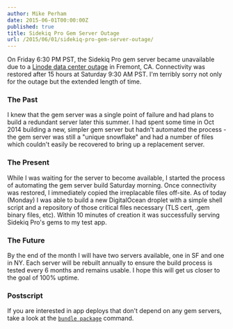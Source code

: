 ```yaml
---
author: Mike Perham
date: 2015-06-01T00:00:00Z
published: true
title: Sidekiq Pro Gem Server Outage
url: /2015/06/01/sidekiq-pro-gem-server-outage/
---
```


On Friday 6:30 PM PST, the Sidekiq Pro gem server became unavailable due to a [Linode data center outage][0]
in Fremont, CA.  Connectivity was restored after 15 hours at Saturday 9:30 AM PST.  I'm terribly sorry not only
for the outage but the extended length of time.

### The Past

I knew that the gem server was a single point of failure and had plans to build a redundant server later this summer.
I had spent some time in Oct 2014 building a new, simpler gem server but hadn't automated the process - the gem server
was still a "unique snowflake" and had a number of files which couldn't easily be recovered to bring up a replacement server.

### The Present

While I was waiting for the server to become available, I started the process of automating the gem server build Saturday morning.
Once connectivity was restored, I immediately copied the irreplacable files off-site.  As of today (Monday) I was able to build
a new DigitalOcean droplet with a simple shell script and a repository of those critical files necessary
(TLS cert, .gem binary files, etc).  Within 10 minutes of creation it was successfully serving Sidekiq Pro's gems to my test app.

### The Future

By the end of the month I will have two servers available, one in SF and one in NY.  Each server will be rebuilt annually to ensure
the build process is tested every 6 months and remains usable.  I hope this will get us closer to the goal of 100% uptime.

### Postscript

If you are interested in app deploys that don't depend on any gem servers, take a look at the [`bundle package`][1] command.

[0]: http://status.linode.com/incidents/2rm9ty3q8h3x
[1]: http://bundler.io/v1.9/bundle_package.html
